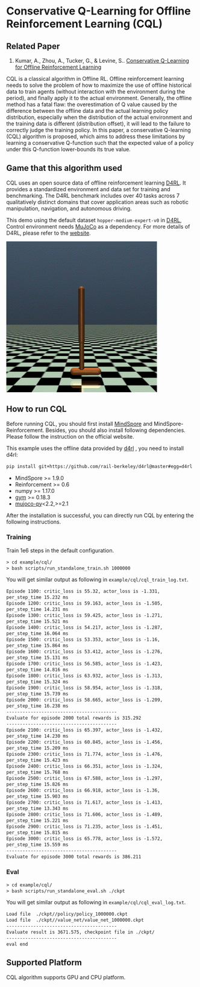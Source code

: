 # Conservative Q-Learning for Offline Reinforcement Learning (CQL)

## Related Paper

1. Kumar, A., Zhou, A., Tucker, G., & Levine, S.. [Conservative Q-Learning for Offline Reinforcement Learning](https://arxiv.org/abs/2006.04779)

CQL is a classical algorithm in Offline RL. Offline reinforcement learning needs to solve the problem of how to maximize the use of offline historical data to train agents (without interaction with the environment during the period), and finally apply it to the actual environment. Generally, the offline method has a fatal flaw: the overestimation of Q value caused by the difference between the offline data and the actual learning policy distribution, especially when the distribution of the actual environment and the training data is different (distribution offset), it will lead to the failure to correctly judge the training policy.
In this paper, a conservative Q-learning (CQL) algorithm is proposed, which aims to address these limitations by learning a conservative Q-function such that the expected value of a policy under this Q-function lower-bounds its true value.

## Game that this algorithm used

CQL uses an open source data of offline reinforcement learning [D4RL](https://arxiv.org/abs/2004.07219).
It provides a standardized environment and data set for training and benchmarking. The D4RL benchmark includes over 40 tasks across 7 qualitatively distinct domains that cover application areas such as robotic manipulation, navigation, and autonomous driving.

This demo using the default dataset `hopper-medium-expert-v0` in [D4RL](https://github.com/Farama-Foundation/D4RL), Control environment needs [MuJoCo](https://github.com/openai/mujoco-py) as a dependency. For more details of D4RL, please refer to the [website](https://sites.google.com/view/d4rl/home).

<img src="../../docs/images/hopper.gif" alt="hopper" style="zoom:80%;" />

## How to run CQL

Before running CQL, you should first install [MindSpore](https://www.mindspore.cn/install) and MindSpore-Reinforcement. Besides, you should also install following dependencies. Please follow the instruction on the official website.

This example uses the offline data provided by [d4rl](https://github.com/Farama-Foundation/d4rl) , you need to install d4rl:

```bash
pip install git+https://github.com/rail-berkeley/d4rl@master#egg=d4rl
```

- MindSpore >= 1.9.0
- Reinforcement >= 0.6
- numpy >= 1.17.0
- [gym](https://github.com/openai/gym) >= 0.18.3
- [mujoco-py](https://github.com/openai/mujoco-py)<2.2,>=2.1

After the installation is successful, you can directly run CQL by entering the following instructions.

### Training

Train 1e6 steps in the default configuration.

```shell
> cd example/cql/
> bash scripts/run_standalone_train.sh 1000000
```

You will get similar output as following in `example/cql/cql_train_log.txt`.

```shell
Episode 1100: critic_loss is 55.32, actor_loss is -1.331, per_step_time 15.232 ms
Episode 1200: critic_loss is 59.163, actor_loss is -1.505, per_step_time 14.231 ms
Episode 1300: critic_loss is 59.425, actor_loss is -1.271, per_step_time 15.521 ms
Episode 1400: critic_loss is 54.217, actor_loss is -1.287, per_step_time 16.064 ms
Episode 1500: critic_loss is 53.353, actor_loss is -1.16, per_step_time 15.864 ms
Episode 1600: critic_loss is 53.412, actor_loss is -1.276, per_step_time 15.131 ms
Episode 1700: critic_loss is 56.585, actor_loss is -1.423, per_step_time 14.816 ms
Episode 1800: critic_loss is 63.932, actor_loss is -1.313, per_step_time 15.324 ms
Episode 1900: critic_loss is 58.954, actor_loss is -1.318, per_step_time 15.739 ms
Episode 2000: critic_loss is 58.665, actor_loss is -1.209, per_step_time 16.238 ms
-----------------------------------------
Evaluate for episode 2000 total rewards is 315.292
-----------------------------------------
Episode 2100: critic_loss is 65.397, actor_loss is -1.432, per_step_time 14.230 ms
Episode 2200: critic_loss is 60.845, actor_loss is -1.456, per_step_time 15.209 ms
Episode 2300: critic_loss is 71.774, actor_loss is -1.476, per_step_time 15.423 ms
Episode 2400: critic_loss is 66.351, actor_loss is -1.324, per_step_time 15.768 ms
Episode 2500: critic_loss is 67.588, actor_loss is -1.297, per_step_time 15.826 ms
Episode 2600: critic_loss is 66.918, actor_loss is -1.36, per_step_time 15.903 ms
Episode 2700: critic_loss is 71.617, actor_loss is -1.413, per_step_time 13.343 ms
Episode 2800: critic_loss is 71.606, actor_loss is -1.489, per_step_time 15.221 ms
Episode 2900: critic_loss is 71.235, actor_loss is -1.451, per_step_time 15.815 ms
Episode 3000: critic_loss is 65.778, actor_loss is -1.572, per_step_time 15.559 ms
-----------------------------------------
Evaluate for episode 3000 total rewards is 386.211
```

### Eval

```shell
> cd example/cql/
> bash scripts/run_standalone_eval.sh ./ckpt
```

You will get similar output as following in  `example/cql/cql_eval_log.txt`.

```shell
Load file  ./ckpt//policy/policy_1000000.ckpt
Load file  ./ckpt//value_net/value_net_1000000.ckpt
-----------------------------------------
Evaluate result is 3671.575, checkpoint file in ./ckpt/
-----------------------------------------
eval end
```

## Supported Platform

CQL algorithm supports GPU and CPU platform.
